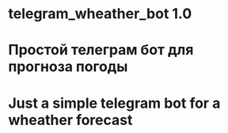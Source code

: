 # telegram_wheather_bot 1.0
# Простой телеграм бот для прогноза погоды
# Just a simple telegram bot for a wheather forecast

